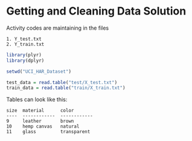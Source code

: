 Getting and Cleaning Data Solution
==================================

Activity codes are maintaining in the files

	1. Y_test.txt
	2. Y_train.txt

~~~R
library(plyr)
library(dplyr)

setwd("UCI_HAR_Dataset")

test_data = read.table("test/X_test.txt")
train_data = read.table("train/X_train.txt")

~~~	
	
	
	
Tables can look like this:

	size  material      color
	----  ------------  ------------
	9     leather       brown
	10    hemp canvas   natural
	11    glass         transparent	